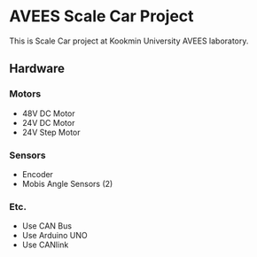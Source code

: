 # AVEES Scale Car Project
This is Scale Car project at Kookmin University AVEES laboratory.
## Hardware
### Motors
- 48V DC Motor
- 24V DC Motor
- 24V Step Motor
### Sensors
- Encoder
- Mobis Angle Sensors (2)
### Etc.
- Use CAN Bus
- Use Arduino UNO
- Use CANlink
